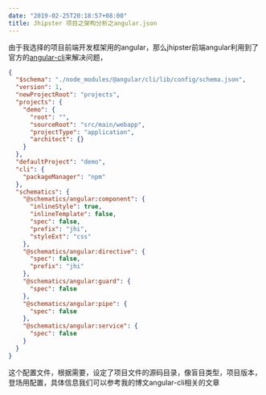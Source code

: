 ```yaml
---
date: "2019-02-25T20:18:57+08:00"
title: Jhipster 项目之架构分析之angular.json
---
```


由于我选择的项目前端开发框架用的angular，那么jhipster前端angular利用到了官方的[angular-cli](https://github.com/angular/angular-cli)来解决问题，

```json
{
  "$schema": "./node_modules/@angular/cli/lib/config/schema.json",
  "version": 1,
  "newProjectRoot": "projects",
  "projects": {
    "demo": {
      "root": "",
      "sourceRoot": "src/main/webapp",
      "projectType": "application",
      "architect": {}
    }
  },
  "defaultProject": "demo",
  "cli": {
    "packageManager": "npm"
  },
  "schematics": {
    "@schematics/angular:component": {
      "inlineStyle": true,
      "inlineTemplate": false,
      "spec": false,
      "prefix": "jhi",
      "styleExt": "css"
    },
    "@schematics/angular:directive": {
      "spec": false,
      "prefix": "jhi"
    },
    "@schematics/angular:guard": {
      "spec": false
    },
    "@schematics/angular:pipe": {
      "spec": false
    },
    "@schematics/angular:service": {
      "spec": false
    }
  }
}

```
这个配置文件，根据需要，设定了项目文件的源码目录，像盲目类型，项目版本，登场用配置，具体信息我们可以参考我的博文angular-cli相关的文章
